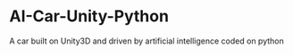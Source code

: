 # AI-Car-Unity-Python
A car built on Unity3D and driven by artificial intelligence coded on python 
